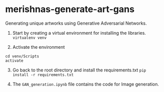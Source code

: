# merishnas-generate-art-gans

Generating unique artworks using Generative Adversarial Networks.

1. Start by creating a virtual environment for installing the libraries.
```virtualenv venv```

2. Activate the environment
```
cd venv/Scripts
activate
```

3. Go back to the root directory and install the requirements.txt
```pip install -r requirements.txt```

4. The `GAN_generation.ipynb` file contains the code for Image generation.